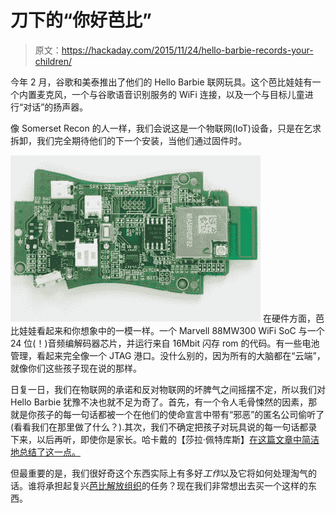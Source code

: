 # 刀下的“你好芭比”

> 原文：<https://hackaday.com/2015/11/24/hello-barbie-records-your-children/>

今年 2 月，谷歌和美泰推出了他们的 Hello Barbie 联网玩具。这个芭比娃娃有一个内置麦克风，一个与谷歌语音识别服务的 WiFi 连接，以及一个与目标儿童进行“对话”的扬声器。

像 Somerset Recon 的人一样，我们会说这是一个物联网(IoT)设备，只是在乞求拆卸，我们完全期待他们的下一个安装，当他们通过固件时。

[![BarbieTeardown2](img/48fbda0a26d152d4d9a491936aea84d1.png)](https://hackaday.com/wp-content/uploads/2015/11/barbieteardown2.jpg) 在硬件方面，芭比娃娃看起来和你想象中的一模一样。一个 Marvell 88MW300 WiFi SoC 与一个 24 位(！)音频编解码器芯片，并运行来自 16Mbit 闪存 rom 的代码。有一些电池管理，看起来完全像一个 JTAG 港口。没什么别的，因为所有的大脑都在“云端”，就像你们这些孩子现在说的那样。

日复一日，我们在物联网的承诺和反对物联网的坏脾气之间摇摆不定，所以我们对 Hello Barbie 犹豫不决也就不足为奇了。首先，有一个令人毛骨悚然的因素，那就是你孩子的每一句话都被一个在他们的使命宣言中带有“邪恶”的匿名公司偷听了(看看我们在那里做了什么？).其次，我们不确定把孩子对玩具说的每一句话都录下来，以后再听，即使你是家长。哈卡戴的【莎拉·佩特库斯】[在这篇文章中简洁地总结了这一点。](http://hackaday.com/2015/02/19/whos-watching-the-kids/)

但最重要的是，我们很好奇这个东西实际上有多好*工作*以及它将如何处理淘气的话。谁将承担起复兴[芭比解放组织](https://www.youtube.com/watch?v=eMHMf9y-27w)的任务？现在我们非常想出去买一个这样的东西。